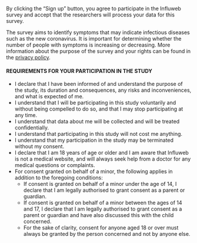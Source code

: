 By clicking the “Sign up” button, you agree to participate in the Influweb survey and accept that the researchers will process your data for this survey. 

The survey aims to identify symptoms that may indicate infectious diseases such as the new coronavirus. It is important for determining whether the number of people with symptoms is increasing or decreasing. More information about the purpose of the survey and your rights can be found in the [privacy policy](https://influweb.org/privacy).

#### REQUIREMENTS FOR YOUR PARTICIPATION IN THE STUDY

* I declare that I have been informed of and understand the purpose of the study, its duration and consequences, any risks and inconveniences, and what is expected of me.
* I understand that I will be participating in this study voluntarily and without being compelled to do so, and that I may stop participating at any time.
* I understand that data about me will be collected and will be treated confidentially.
* I understand that participating in this study will not cost me anything.
* I understand that my participation in the study may be terminated without my consent.
* I declare that I am 18 years of age or older and I am aware that Influweb is not a medical website, and will always seek help from a doctor for any medical questions or complaints.
* For consent granted on behalf of a minor, the following applies in addition to the foregoing conditions:
	 * If consent is granted on behalf of a minor under the age of 14, I declare that I am legally authorised to grant consent as a parent or guardian.
	 * If consent is granted on behalf of a minor between the ages of 14 and 17, I declare that I am legally authorised to grant consent as a parent or guardian and have also discussed this with the child concerned.
	 * For the sake of clarity, consent for anyone aged 18 or over must always be granted by the person concerned and not by anyone else.